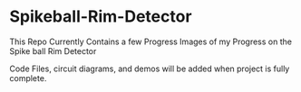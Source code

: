 # Spikeball-Rim-Detector
This Repo Currently Contains a few Progress Images of my Progress on the Spike ball Rim Detector

Code Files, circuit diagrams, and demos will be added when project is fully complete.
